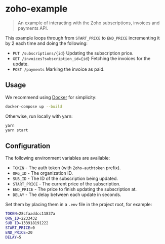 # zoho-example

> An example of interacting with the Zoho subscriptions, invoices and payments API.

This example loops through from `START_PRICE` to `END_PRICE` incrementing it by 2 each time and doing the following:

* `PUT /subscriptions/{id}` Updating the subscription price.
* `GET /invoices?subscription_id={id}` Fetching the invoices for the update.
* `POST /payments` Marking the invoice as paid.

## Usage

We recommend using [Docker](https://docs.docker.com/install/) for simplicity:

```bash
docker-compose up --build
```
Otherwise, run locally with yarn:

```bash
yarn
yarn start
```

## Configuration

The following environment variables are available:

* `TOKEN` - The auth token (with `Zoho-authtoken` prefix).
* `ORG_ID` - The organization ID.
* `SUB_ID` - The ID of the subscription being updated.
* `START_PRICE` - The current price of the subscription.
* `END_PRICE` - The price to finish updating the subscription at.
* `DELAY` - The delay between each update in seconds.

Set them by placing them in a `.env` file in the project root, for example:

```bash
TOKEN=28cfaaddcc11837a
ORG_ID=2233432
SUB_ID=133918191222
START_PRICE=0
END_PRICE=20
DELAY=5
```
